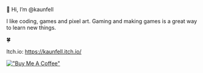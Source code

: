  👋 Hi, I’m @kaunfell


I like coding, games and pixel art. 
Gaming and making games is a great way to learn new things.



:four_leaf_clover: 

Itch.io: https://kaunfell.itch.io/

<!---
kaunfell/kaunfell is a ✨ special ✨ repository because its `README.md` (this file) appears on your GitHub profile.
You can click the Preview link to take a look at your changes.
--->
[!["Buy Me A Coffee"](https://www.buymeacoffee.com/assets/img/custom_images/orange_img.png)](https://www.buymeacoffee.com/kaunfell)
